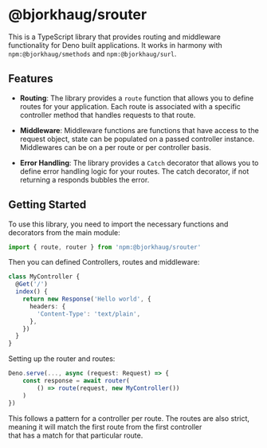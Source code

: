 # @bjorkhaug/srouter

This is a TypeScript library that provides routing and middleware functionality
for Deno built applications. It works in harmony with `npm:@bjorkhaug/smethods`
and `npm:@bjorkhaug/surl`.

## Features

- **Routing**: The library provides a `route` function that allows you to define
  routes for your application. Each route is associated with a specific
  controller method that handles requests to that route.

- **Middleware**: Middleware functions are functions that have access to the
  request object, state can be populated on a passed controller instance.
  Middlewares can be on a per route or per controller basis.

- **Error Handling**: The library provides a `Catch` decorator that allows you
  to define error handling logic for your routes. The catch decorator, if not
  returning a responds bubbles the error.

## Getting Started

To use this library, you need to import the necessary functions and decorators
from the main module:

```typescript
import { route, router } from 'npm:@bjorkhaug/srouter'
```

Then you can defined Controllers, routes and middleware:

```typescript
class MyController {
  @Get('/')
  index() {
    return new Response('Hello world', {
      headers: {
        'Content-Type': 'text/plain',
      },
    })
  }
}
```

Setting up the router and routes:

```typescript
Deno.serve(..., async (request: Request) => { 
    const response = await router(
        () => route(request, new MyController())
    )
})
```

This follows a pattern for a controller per route. The routes are also strict,
meaning it will match the first route from the first controller\
that has a match for that particular route.

